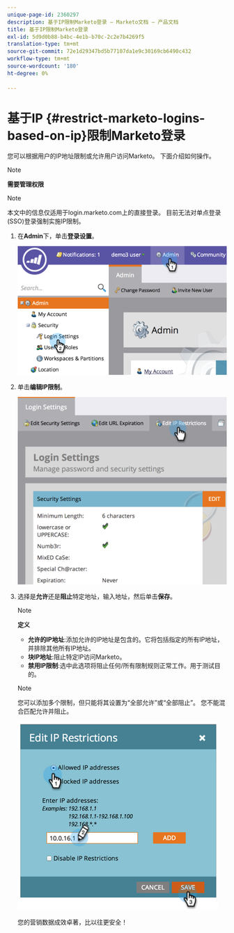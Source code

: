 ```yaml
---
unique-page-id: 2360297
description: 基于IP限制Marketo登录 — Marketo文档 — 产品文档
title: 基于IP限制Marketo登录
exl-id: 5d9d0b88-b4bc-4e1b-b70c-2c2e7b4269f5
translation-type: tm+mt
source-git-commit: 72e1d29347bd5b77107da1e9c30169cb6490c432
workflow-type: tm+mt
source-wordcount: '180'
ht-degree: 0%

---
```


# 基于IP {#restrict-marketo-logins-based-on-ip}限制Marketo登录

您可以根据用户的IP地址限制或允许用户访问Marketo。 下面介绍如何操作。

>[!NOTE]
>
>**需要管理权限**

>[!NOTE]
>
>本文中的信息仅适用于login.marketo.com上的直接登录。 目前无法对单点登录(SSO)登录强制实施IP限制。

1. 在&#x200B;**Admin**&#x200B;下，单击&#x200B;**登录设置**。

   ![](assets/image2014-9-16-12-3a57-3a56.png)

1. 单击&#x200B;**编辑IP限制**。

   ![](assets/image2014-9-16-12-3a58-3a13.png)

1. 选择是&#x200B;**允许**&#x200B;还是&#x200B;**阻止**&#x200B;特定地址，输入地址，然后单击&#x200B;**保存**。

   >[!NOTE]
   >
   >**定义**
   >
   >* **允许的IP地址**:添加允许的IP地址是包含的。它将包括指定的所有IP地址，并排除其他所有IP地址。
   >* **块IP地址**:阻止特定IP访问Marketo。
   >* **禁用IP限制**:选中此选项将阻止任何/所有限制规则正常工作。用于测试目的。


   >[!NOTE]
   >
   >您可以添加多个限制，但只能将其设置为“全部允许”或“全部阻止”。 您不能混合匹配允许并阻止。

   ![](assets/image2014-9-16-13-3a9-3a40.png)

   您的营销数据成效卓著，比以往更安全！
